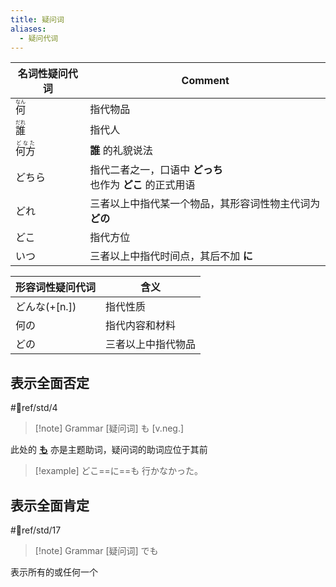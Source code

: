 ```yaml
---
title: 疑问词
aliases:
  - 疑问代词
---
```


| 名词性疑问代词                     | Comment                                |
| --------------------------- | -------------------------------------- |
| <ruby>何<rt>なん</rt></ruby>   | 指代物品                                   |
| <ruby>誰<rt>だれ</rt></ruby>   | 指代人                                    |
| <ruby>何方<rt>どなた</rt></ruby> | **誰** 的礼貌说法                            |
| どちら                         | 指代二者之一，口语中 **どっち**<br>也作为 **どこ** 的正式用语 |
| どれ                          | 三者以上中指代某一个物品，其形容词性物主代词为 **どの**         |
| どこ                          | 指代方位                                   |
| いつ                          | 三者以上中指代时间点，其后不加 **に**                  |

| 形容词性疑问代词   | 含义        |
| ---------- | --------- |
| どんな(+[n.]) | 指代性质      |
| 何の         | 指代内容和材料   |
| どの         | 三者以上中指代物品 |

## 表示全面否定  

 #📖ref/std/4  

> [!note] Grammar
> [疑问词] も [v.neg.]

此处的 [**も**](../4.particle/1.basic%20particle/も.md#表示类比) 亦是主题助词，疑问词的助词应位于其前  
> [!example] どこ==に==も 行かなかった。
## 表示全面肯定  

 #📖ref/std/17  
 
> [!note] Grammar
> [疑问词] でも

 表示所有的或任何一个  